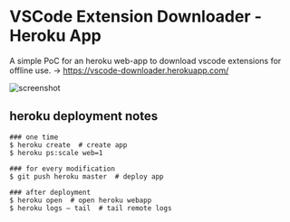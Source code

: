# VSCode Extension Downloader - Heroku App

A simple PoC for an heroku web-app to download vscode extensions for offline use. → https://vscode-downloader.herokuapp.com/

![screenshot](https://user-images.githubusercontent.com/2865694/64946465-3bf10280-d873-11e9-84e7-9d681c6676f0.png)



## heroku deployment notes

```console
### one time
$ heroku create  # create app
$ heroku ps:scale web=1

### for every modification
$ git push heroku master  # deploy app

### after deployment
$ heroku open  # open heroku webapp
$ heroku logs — tail  # tail remote logs
``` 